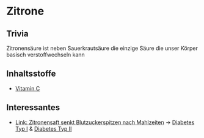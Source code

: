 # Zitrone

## Trivia
Zitronensäure ist neben Sauerkrautsäure die einzige Säure die unser Körper basisch verstoffwechseln kann
## Inhaltsstoffe
- [Vitamin C](../Nahrungs_Inhaltsstoffe/Vitamine/Vitamin%20C.md)

## Interessantes
- [Link: Zitronensaft senkt Blutzuckerspitzen nach Mahlzeiten](https://www.heilpraxisnet.de/naturheilpraxis/diabetes-zitronensaft-senkt-blutzuckerspitzen-nach-mahlzeiten-20211106550015/) -> [Diabetes Typ I](../../Menschlicher_Körper/Verdauungssystem/Leiden/Diabetes/Diabetes%20Typ%201/Diabetes%20Typ%20I.md) & [Diabetes Typ II](../../Menschlicher_Körper/Verdauungssystem/Leiden/Diabetes/Diabetes%20Typ%20II.md)